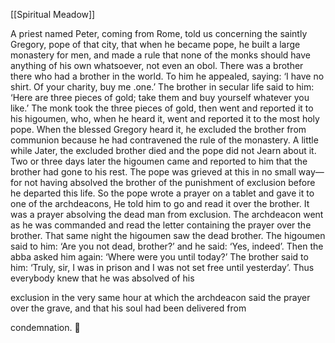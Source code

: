 [[Spiritual Meadow]]
 
A priest named Peter, coming from Rome, told us concerning the saintly Gregory, pope of that city, that when he became pope, he built a large monastery for men, and made a rule that none of the monks should have anything of his own whatsoever, not even an obol. There was a brother there who had a brother in the world. To him he appealed, saying: ‘I have no shirt. Of your charity, buy me .one.’ The brother in secular life said to him: ‘Here are three pieces of gold; take them and buy yourself whatever you like.’ The monk took the three pieces of gold, then went and reported it to his higoumen, who, when he heard it, went and reported it to the most holy pope. When the blessed Gregory heard it, he excluded the brother from communion because he had contravened the rule of the monastery. A little while Jater, the excluded brother died and the pope did not Jearn about it. Two or three days later the higoumen came and reported to him that the brother had gone to his rest. The pope was grieved at this in no small way—for not having absolved the brother of the punishment of exclusion before he departed this life. So the pope wrote a prayer on a tablet and gave it to one of the archdeacons, He told him to go and read it over the brother. It was a prayer absolving the dead man from exclusion. The archdeacon went as he was commanded and read the letter containing the prayer over the brother. That same night the higoumen saw the dead brother. The higoumen said to him: ‘Are you not dead, brother?’ and he said: ‘Yes, indeed’. Then the abba asked him again: ‘Where were you until today?’ The brother said to him: ‘Truly, sir, I was in prison and I was not set free until yesterday’. Thus everybody knew that he was absolved of his  
 
exclusion in the very same hour at which the archdeacon said the prayer over the grave, and that his soul had been delivered from  
 
condemnation.  
